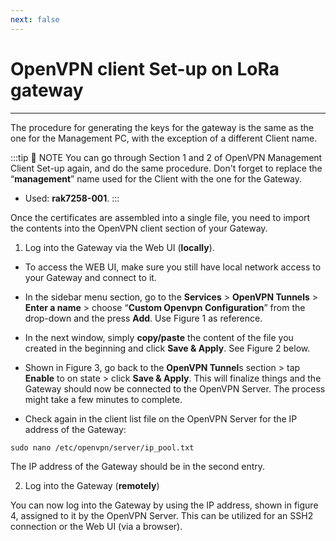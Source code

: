 ```yaml
---
next: false
---
```


# OpenVPN client Set-up on LoRa gateway

---

The procedure for generating the keys for the gateway is the same as the one for the Management PC, with the exception of a different Client name.

:::tip 📝 NOTE
You can go through Section 1 and 2 of OpenVPN Management Client Set-up again, and do the same procedure. Don't forget to replace the “**management**” name used for the Client with the one for the Gateway.
- Used: **rak7258-001**.
:::

Once the certificates are assembled into a single file, you need to import the contents into the OpenVPN client section of your Gateway.

1. Log into the Gateway via the Web UI (**locally**).

* To access the WEB UI, make sure you still have local network access to your Gateway and connect to it.

* In the sidebar menu section, go to the **Services** > **OpenVPN Tunnels** > **Enter a name** > choose “**Custom Openvpn Configuration**” from the drop-down and the press **Add**. Use Figure 1 as reference.

<rk-img
  src="/assets/images/deployment-guide/gateway-remote-management-openvpn/creating-an-openvpn-tunnel.jpg"
  width="100%"
  figure-number="1"
  caption="Creating an OpenVPN tunnel"
/>

* In the next window, simply **copy/paste** the content of the file you created in the beginning and click **Save & Apply**. See Figure 2 below.

<rk-img
  src="/assets/images/deployment-guide/gateway-remote-management-openvpn/importing-the-openvpn-certificate-data.png"
  width="100%"
  figure-number="2"
  caption="Importing the OpenVPN certificate data"
/>

* Shown in Figure 3, go back to the **OpenVPN Tunnel**s section > tap **Enable** to on state > click **Save & Apply**. This will finalize things and the Gateway should now be connected to the OpenVPN Server. The process might take a few minutes to complete.


<rk-img
  src="/assets/images/deployment-guide/gateway-remote-management-openvpn/enabling-openvpn.png"
  width="100%"
  figure-number="3"
  caption="Enabling OpenVPN"
/>

* Check again in the client list file on the OpenVPN Server for the IP address of the Gateway:

```
sudo nano /etc/openvpn/server/ip_pool.txt 
```

<rk-img
  src="/assets/images/deployment-guide/gateway-remote-management-openvpn/openvpn-connected-clients2.png"
  width="100%"
  figure-number="4"
  caption="OpenVPN connected-clients 2"
/>

The IP address of the Gateway should be in the second entry.

2. Log into the Gateway (**remotely**)

You can now log into the Gateway by using the IP address, shown in figure 4, assigned to it by the OpenVPN Server. This can be utilized for an SSH2 connection or the Web UI (via a browser).





